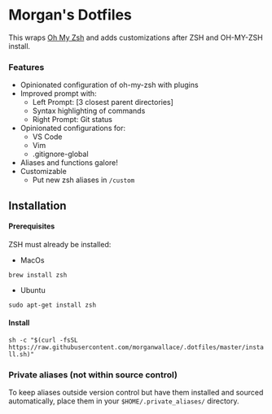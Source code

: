 # Morgan's Dotfiles

This wraps [Oh My Zsh](https://github.com/robbyrussell/oh-my-zsh) and adds customizations after ZSH and OH-MY-ZSH install.

### Features
- Opinionated configuration of oh-my-zsh with plugins
- Improved prompt with:
    - Left Prompt: [3 closest parent directories]
    - Syntax highlighting of commands
    - Right Prompt: Git status
- Opinionated configurations for:
    - VS Code
    - Vim
    - .gitignore-global
- Aliases and functions galore!
- Customizable
    - Put new zsh aliases in `/custom`

## Installation

#### Prerequisites
ZSH must already be installed:
* MacOs

`brew install zsh`

* Ubuntu

`sudo apt-get install zsh`


#### Install


`sh -c "$(curl -fsSL https://raw.githubusercontent.com/morganwallace/.dotfiles/master/install.sh)"`


### Private aliases (not within source control)
To keep aliases outside version control but have them installed and sourced automatically, place them in your `$HOME/.private_aliases/` directory.
